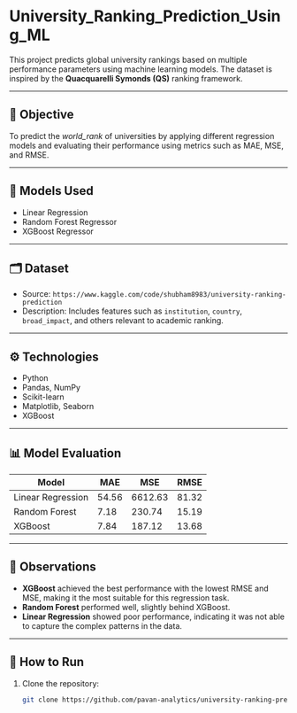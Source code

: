 # University_Ranking_Prediction_Using_ML

This project predicts global university rankings based on multiple performance parameters using machine learning models. The dataset is inspired by the **Quacquarelli Symonds (QS)** ranking framework.

---

## 📌 Objective

To predict the *world_rank* of universities by applying different regression models and evaluating their performance using metrics such as MAE, MSE, and RMSE.

---

## 🧠 Models Used

- Linear Regression
- Random Forest Regressor
- XGBoost Regressor

---

## 🗂️ Dataset

- Source: `https://www.kaggle.com/code/shubham8983/university-ranking-prediction`
- Description: Includes features such as `institution`, `country`, `broad_impact`, and others relevant to academic ranking.

---

## ⚙️ Technologies

- Python
- Pandas, NumPy
- Scikit-learn
- Matplotlib, Seaborn
- XGBoost

---

## 📊 Model Evaluation

| Model             | MAE       | MSE         | RMSE      |
|------------------|-----------|-------------|-----------|
| Linear Regression| 54.56     | 6612.63     | 81.32     |
| Random Forest     | 7.18      | 230.74      | 15.19     |
| XGBoost           | 7.84      | 187.12      | 13.68     |

---

## 📝 Observations

- **XGBoost** achieved the best performance with the lowest RMSE and MSE, making it the most suitable for this regression task.
- **Random Forest** performed well, slightly behind XGBoost.
- **Linear Regression** showed poor performance, indicating it was not able to capture the complex patterns in the data.

---

## 📌 How to Run

1. Clone the repository:
   ```bash
   git clone https://github.com/pavan-analytics/university-ranking-prediction.git
